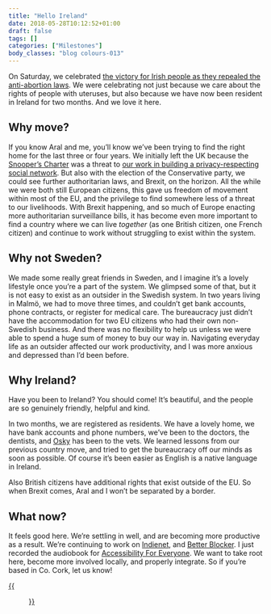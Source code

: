 ```yaml
---
title: "Hello Ireland"
date: 2018-05-28T10:12:52+01:00
draft: false
tags: []
categories: ["Milestones"]
body_classes: "blog colours-013"
---
```


On Saturday, we celebrated [the victory for Irish people as they repealed the anti-abortion laws](https://www.irishtimes.com/news/politics/abortion-referendum). We were celebrating not just because we care about the rights of people with uteruses, but also because we have now been resident in Ireland for two months. And we love it here.

## Why move?

If you know Aral and me, you’ll know we’ve been trying to find the right home for the last three or four years. We initially left the UK because the [Snooper’s Charter](https://www.theguardian.com/world/2016/nov/29/snoopers-charter-bill-becomes-law-extending-uk-state-surveillance) was a threat to [our work in building a privacy-respecting social network](https://ind.ie/heartbeat). But also with the election of the Conservative party, we could see further authoritarian laws, and Brexit, on the horizon. All the while we were both still European citizens, this gave us freedom of movement within most of the EU, and the privilege to find somewhere less of a threat to our livelihoods. With Brexit happening, and so much of Europe enacting more authoritarian surveillance bills, it has become even more important to find a country where we can live *together* (as one British citizen, one French citizen) and continue to work without struggling to exist within the system.

## Why not Sweden?

We made some really great friends in Sweden, and I imagine it’s a lovely lifestyle once you’re a part of the system. We glimpsed some of that, but it is not easy to exist as an outsider in the Swedish system. In two years living in Malmö, we had to move three times, and couldn’t get bank accounts, phone contracts, or register for medical care. The bureaucracy just didn’t have the accommodation for two EU citizens who had their own non-Swedish business. And there was no flexibility to help us unless we were able to spend a huge sum of money to buy our way in. Navigating everyday life as an outsider affected our work productivity, and I was more anxious and depressed than I’d been before.

## Why Ireland?

Have you been to Ireland? You should come! It’s beautiful, and the people are so genuinely friendly, helpful and kind.

In two months, we are registered as residents. We have a lovely home, we have bank accounts and phone numbers, we’ve been to the doctors, the dentists, and [Osky](https://twitter.com/gigapup) has been to the vets. We learned lessons from our previous country move, and tried to get the bureaucracy off our minds as soon as possible. Of course it’s been easier as English is a native language in Ireland.

Also British citizens have additional rights that exist outside of the EU. So when Brexit comes, Aral and I won’t be separated by a border.

## What now?

It feels good here. We’re settling in well, and are becoming more productive as a result. We’re continuing to work on [Indienet](https://indienet.info), and [Better Blocker](https://better.fyi). I just recorded the audiobook for [Accessibility For Everyone](/accessibility-for-everyone). We want to take root here, become more involved locally, and properly integrate. So if you’re based in Co. Cork, let us know!

[{{<figure src="/images/2018/05/osky-in-the-woods.jpg" alt="Oskar in the lush Irish woods." width="1024" height="768" >}}](/images/2018/05/osky-in-the-woods.jpg)